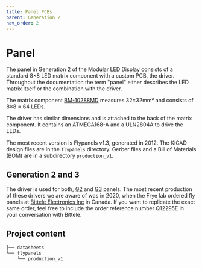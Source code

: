 ```yaml
---
title: Panel PCBs
parent: Generation 2
nav_order: 2
---
```


# Panel

The panel in Generation 2 of the Modular LED Display consists of a standard 8×8 LED matrix component with a custom PCB, the driver. Throughout the documentation the term "panel" either describes the LED matrix itself or the combination with the driver.

The matrix component [BM-10288MD]({{site.baseurl}}/Generation%203/Hardware/docs/assets/green-panels_BM-10288MD.pdf) measures 32×32mm² and consists of 8×8 = 64 LEDs.

The driver has similar dimensions and is attached to the back of the matrix component. It contains an ATMEGA168-A and a ULN2804A to drive the LEDs.

The most recent version is Flypanels v1.3, generated in 2012. The KiCAD design files are in the `flypanels` directory. Gerber files and a Bill of Materials (BOM) are in a subdirectory `production_v1`.

## Generation 2 and 3

The driver is used for both, [G2]({{site.baseurl}}/Generation%202/Arenas/docs/g2_system.html) and [G3]({{site.baseurl}}/Generation%203) panels. The most recent production of these drivers we are aware of was in 2020, when the Frye lab ordered fly panels at [Bittele Electronics Inc](https://7pcb.com) in Canada. If you want to replicate the exact same order, feel free to include the order reference number Q12295E in your conversation with Bittele.

## Project content

```sh
├── datasheets
└── flypanels
    └── production_v1
```
